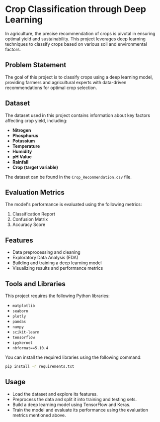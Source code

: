 # Crop Classification through Deep Learning

In agriculture, the precise recommendation of crops is pivotal in ensuring optimal yield and sustainability. This project leverages deep learning techniques to classify crops based on various soil and environmental factors.

## Problem Statement
The goal of this project is to classify crops using a deep learning model, providing farmers and agricultural experts with data-driven recommendations for optimal crop selection.

## Dataset
The dataset used in this project contains information about key factors affecting crop yield, including:
- **Nitrogen**
- **Phosphorus**
- **Potassium**
- **Temperature**
- **Humidity**
- **pH Value**
- **Rainfall**
- **Crop (target variable)**

The dataset can be found in the `Crop_Recommendation.csv` file.

## Evaluation Metrics
The model's performance is evaluated using the following metrics:
1. Classification Report
2. Confusion Matrix
3. Accuracy Score

## Features
- Data preprocessing and cleaning
- Exploratory Data Analysis (EDA)
- Building and training a deep learning model
- Visualizing results and performance metrics

## Tools and Libraries
This project requires the following Python libraries:
- `matplotlib`
- `seaborn`
- `plotly`
- `pandas`
- `numpy`
- `scikit-learn`
- `tensorflow`
- `ipykernel`
- `nbformat==5.10.4`

You can install the required libraries using the following command:
```bash
pip install -r requirements.txt
```

## Usage
- Load the dataset and explore its features.
- Preprocess the data and split it into training and testing sets.
- Build a deep learning model using TensorFlow and Keras.
- Train the model and evaluate its performance using the evaluation metrics mentioned above.
